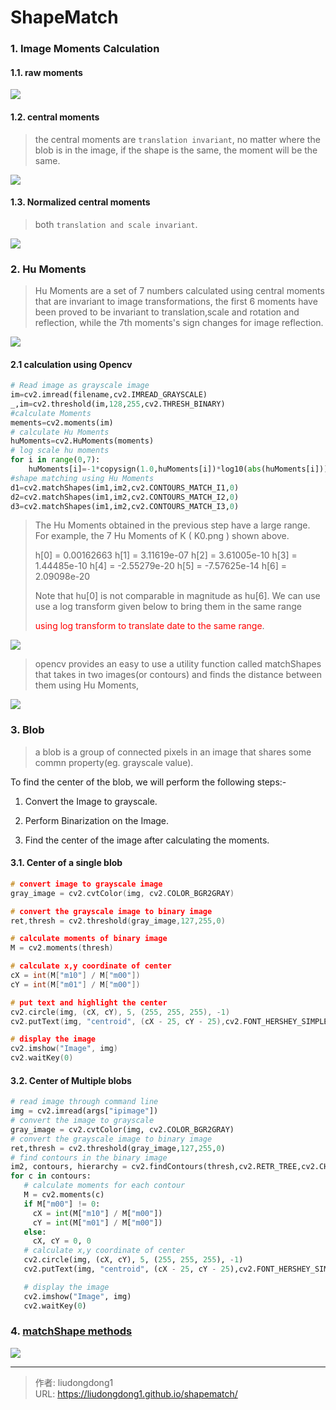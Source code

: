 # ShapeMatch


### 1. Image Moments Calculation

#### 1.1. raw moments

![](https://gitee.com/github-25970295/blogImage/raw/master/img/image-20200815082821286.png)



#### 1.2. central moments

> the central moments are `translation invariant`, no matter where the blob is in the image, if the shape is the same, the moment will be the same.

![](https://gitee.com/github-25970295/blogImage/raw/master/img/image-20200815082947566.png)

#### 1.3. Normalized central moments

> both `translation and scale invariant`.

![](https://gitee.com/github-25970295/blogImage/raw/master/img/image-20200815083108353.png)

### 2. Hu Moments

> Hu Moments are a set of 7 numbers calculated using central moments that are invariant to image transformations, the first 6 moments have been proved to be invariant to translation,scale and rotation and reflection, while the 7th moments's sign changes for image reflection.

![](https://gitee.com/github-25970295/blogImage/raw/master/img/image-20200815085725522.png)

#### 2.1  calculation using Opencv

```python
# Read image as grayscale image
im=cv2.imread(filename,cv2.IMREAD_GRAYSCALE)
_,im=cv2.threshold(im,128,255,cv2.THRESH_BINARY)
#calculate Moments
mements=cv2.moments(im)
# calculate Hu Moments
huMoments=cv2.HuMoments(moments)
# log scale hu moments
for i in range(0,7):
	huMoments[i]=-1*copysign(1.0,huMoments[i])*log10(abs(huMoments[i]))
#shape matching using Hu Moments
d1=cv2.matchShapes(im1,im2,cv2.CONTOURS_MATCH_I1,0)
d2=cv2.matchShapes(im1,im2,cv2.CONTOURS_MATCH_I2,0)
d3=cv2.matchShapes(im1,im2,cv2.CONTOURS_MATCH_I3,0)
```

> The Hu Moments obtained in the previous step have a large range. For example, the 7 Hu Moments of K ( K0.png ) shown above.
>
> h[0] = 0.00162663
> h[1] = 3.11619e-07
> h[2] = 3.61005e-10
> h[3] = 1.44485e-10
> h[4] = -2.55279e-20
> h[5] = -7.57625e-14
> h[6] = 2.09098e-20
>
> Note that hu[0] is not comparable in magnitude as hu[6]. We can use use a log transform given below to bring them in the same range
>
> <font color=red>using log transform to translate date to the same range</font>.

![](https://gitee.com/github-25970295/blogImage/raw/master/img/image-20200815090912913.png)

> opencv provides an easy to use a utility function called matchShapes that takes in two images(or contours) and finds the distance between them using Hu Moments,

![](https://gitee.com/github-25970295/blogImage/raw/master/img/image-20200815094311197.png)

### 3. Blob

> a blob is a group of connected pixels in an image that shares some commn property(eg. grayscale value).

To find the center of the blob, we will perform the following steps:-

1. Convert the Image to grayscale.

2. Perform Binarization on the Image.

3. Find the center of the image after calculating the moments.

#### 3.1. Center of a single blob

```c++
# convert image to grayscale image
gray_image = cv2.cvtColor(img, cv2.COLOR_BGR2GRAY)

# convert the grayscale image to binary image
ret,thresh = cv2.threshold(gray_image,127,255,0)

# calculate moments of binary image
M = cv2.moments(thresh)

# calculate x,y coordinate of center
cX = int(M["m10"] / M["m00"])
cY = int(M["m01"] / M["m00"])

# put text and highlight the center
cv2.circle(img, (cX, cY), 5, (255, 255, 255), -1)
cv2.putText(img, "centroid", (cX - 25, cY - 25),cv2.FONT_HERSHEY_SIMPLEX, 0.5, (255, 255, 255), 2)

# display the image
cv2.imshow("Image", img)
cv2.waitKey(0)
```

#### 3.2. Center of Multiple blobs

```python
# read image through command line
img = cv2.imread(args["ipimage"])
# convert the image to grayscale
gray_image = cv2.cvtColor(img, cv2.COLOR_BGR2GRAY)
# convert the grayscale image to binary image
ret,thresh = cv2.threshold(gray_image,127,255,0)
# find contours in the binary image
im2, contours, hierarchy = cv2.findContours(thresh,cv2.RETR_TREE,cv2.CHAIN_APPROX_SIMPLE)
for c in contours:
   # calculate moments for each contour
   M = cv2.moments(c)
   if M["m00"] != 0:
	 cX = int(M["m10"] / M["m00"])
	 cY = int(M["m01"] / M["m00"])
   else:
	 cX, cY = 0, 0
   # calculate x,y coordinate of center
   cv2.circle(img, (cX, cY), 5, (255, 255, 255), -1)
   cv2.putText(img, "centroid", (cX - 25, cY - 25),cv2.FONT_HERSHEY_SIMPLEX, 0.5, (255, 255, 255), 2)

   # display the image
   cv2.imshow("Image", img)
   cv2.waitKey(0)
```

### 4. [matchShape methods](https://docs.opencv.org/2.4/modules/imgproc/doc/structural_analysis_and_shape_descriptors.html?highlight=matchshapes)

![](https://gitee.com/github-25970295/blogImage/raw/master/img/image-20200815100001467.png)

---

> 作者: liudongdong1  
> URL: https://liudongdong1.github.io/shapematch/  

